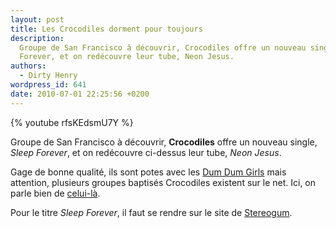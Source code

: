 ```yaml
---
layout: post
title: Les Crocodiles dorment pour toujours
description:
  Groupe de San Francisco à découvrir, Crocodiles offre un nouveau single, Sleep
  Forever, et on redécouvre leur tube, Neon Jesus.
authors:
  - Dirty Henry
wordpress_id: 641
date: 2010-07-01 22:25:56 +0200
---
```


{% youtube rfsKEdsmU7Y %}

Groupe de San Francisco à découvrir, **Crocodiles** offre un nouveau single,
_Sleep Forever_, et on redécouvre ci-dessus leur tube, _Neon Jesus_.

Gage de bonne qualité, ils sont potes avec les [Dum Dum Girls][i588] mais
attention, plusieurs groupes baptisés Crocodiles existent sur le net. Ici, on
parle bien de [celui-là][1].

Pour le titre _Sleep Forever_, il faut se rendre sur le site de [Stereogum][2].

[i588]: https://www.deadrooster.org/selection-chanson-dum-dum-girls/
[1]: https://pitchfork.com/artists/27783-crocodiles/
[2]:
  https://www.stereogum.com/408972/crocodiles-sleep-forever-stereogum-premiere/music/
